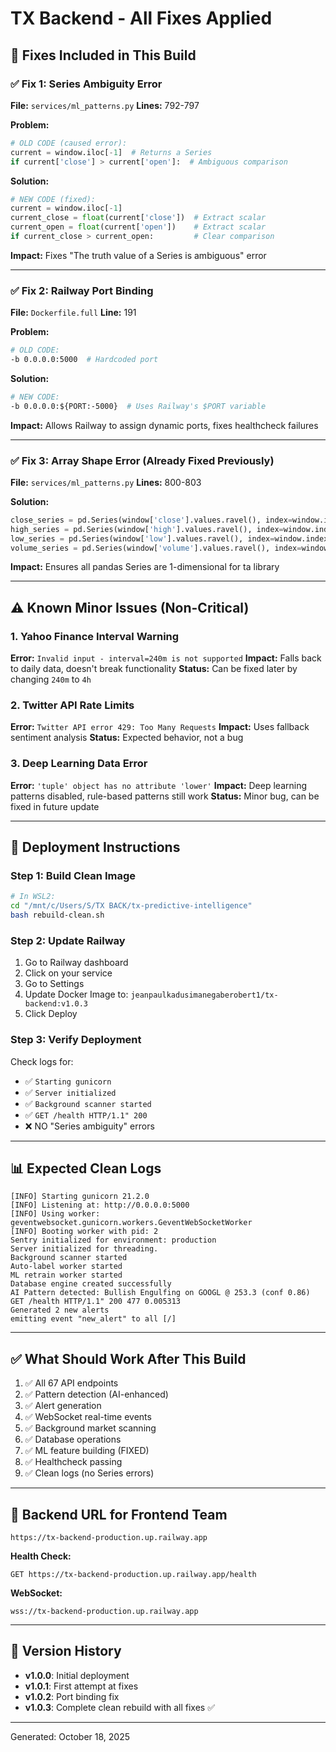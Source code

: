 # TX Backend - All Fixes Applied

## 🔧 Fixes Included in This Build

### ✅ Fix 1: Series Ambiguity Error
**File:** `services/ml_patterns.py`
**Lines:** 792-797

**Problem:** 
```python
# OLD CODE (caused error):
current = window.iloc[-1]  # Returns a Series
if current['close'] > current['open']:  # Ambiguous comparison
```

**Solution:**
```python
# NEW CODE (fixed):
current = window.iloc[-1]
current_close = float(current['close'])  # Extract scalar
current_open = float(current['open'])    # Extract scalar
if current_close > current_open:         # Clear comparison
```

**Impact:** Fixes "The truth value of a Series is ambiguous" error

---

### ✅ Fix 2: Railway Port Binding
**File:** `Dockerfile.full`
**Line:** 191

**Problem:**
```dockerfile
# OLD CODE:
-b 0.0.0.0:5000  # Hardcoded port
```

**Solution:**
```dockerfile
# NEW CODE:
-b 0.0.0.0:${PORT:-5000}  # Uses Railway's $PORT variable
```

**Impact:** Allows Railway to assign dynamic ports, fixes healthcheck failures

---

### ✅ Fix 3: Array Shape Error (Already Fixed Previously)
**File:** `services/ml_patterns.py`
**Lines:** 800-803

**Solution:**
```python
close_series = pd.Series(window['close'].values.ravel(), index=window.index)
high_series = pd.Series(window['high'].values.ravel(), index=window.index)
low_series = pd.Series(window['low'].values.ravel(), index=window.index)
volume_series = pd.Series(window['volume'].values.ravel(), index=window.index)
```

**Impact:** Ensures all pandas Series are 1-dimensional for ta library

---

## ⚠️ Known Minor Issues (Non-Critical)

### 1. Yahoo Finance Interval Warning
**Error:** `Invalid input - interval=240m is not supported`
**Impact:** Falls back to daily data, doesn't break functionality
**Status:** Can be fixed later by changing `240m` to `4h`

### 2. Twitter API Rate Limits
**Error:** `Twitter API error 429: Too Many Requests`
**Impact:** Uses fallback sentiment analysis
**Status:** Expected behavior, not a bug

### 3. Deep Learning Data Error
**Error:** `'tuple' object has no attribute 'lower'`
**Impact:** Deep learning patterns disabled, rule-based patterns still work
**Status:** Minor bug, can be fixed in future update

---

## 🚀 Deployment Instructions

### Step 1: Build Clean Image
```bash
# In WSL2:
cd "/mnt/c/Users/S/TX BACK/tx-predictive-intelligence"
bash rebuild-clean.sh
```

### Step 2: Update Railway
1. Go to Railway dashboard
2. Click on your service
3. Go to Settings
4. Update Docker Image to: `jeanpaulkadusimanegaberobert1/tx-backend:v1.0.3`
5. Click Deploy

### Step 3: Verify Deployment
Check logs for:
- ✅ `Starting gunicorn`
- ✅ `Server initialized`
- ✅ `Background scanner started`
- ✅ `GET /health HTTP/1.1" 200`
- ❌ NO "Series ambiguity" errors

---

## 📊 Expected Clean Logs

```
[INFO] Starting gunicorn 21.2.0
[INFO] Listening at: http://0.0.0.0:5000
[INFO] Using worker: geventwebsocket.gunicorn.workers.GeventWebSocketWorker
[INFO] Booting worker with pid: 2
Sentry initialized for environment: production
Server initialized for threading.
Background scanner started
Auto-label worker started
ML retrain worker started
Database engine created successfully
AI Pattern detected: Bullish Engulfing on GOOGL @ 253.3 (conf 0.86)
GET /health HTTP/1.1" 200 477 0.005313
Generated 2 new alerts
emitting event "new_alert" to all [/]
```

---

## ✅ What Should Work After This Build

1. ✅ All 67 API endpoints
2. ✅ Pattern detection (AI-enhanced)
3. ✅ Alert generation
4. ✅ WebSocket real-time events
5. ✅ Background market scanning
6. ✅ Database operations
7. ✅ ML feature building (FIXED)
8. ✅ Healthcheck passing
9. ✅ Clean logs (no Series errors)

---

## 🎯 Backend URL for Frontend Team

```
https://tx-backend-production.up.railway.app
```

**Health Check:**
```
GET https://tx-backend-production.up.railway.app/health
```

**WebSocket:**
```
wss://tx-backend-production.up.railway.app
```

---

## 📝 Version History

- **v1.0.0**: Initial deployment
- **v1.0.1**: First attempt at fixes
- **v1.0.2**: Port binding fix
- **v1.0.3**: Complete clean rebuild with all fixes ✅

---

Generated: October 18, 2025

